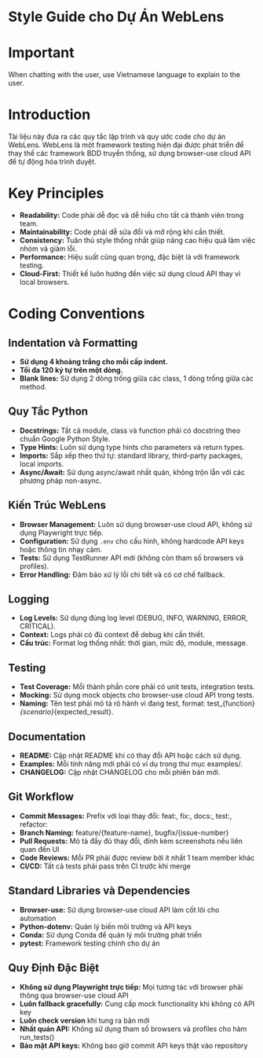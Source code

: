 # Style Guide cho Dự Án WebLens

# Important
When chatting with the user, use Vietnamese language to explain to the user.

# Introduction
Tài liệu này đưa ra các quy tắc lập trình và quy ước code cho dự án WebLens. WebLens là một framework testing hiện đại được phát triển để thay thế các framework BDD truyền thống, sử dụng browser-use cloud API để tự động hóa trình duyệt.

# Key Principles
* **Readability:** Code phải dễ đọc và dễ hiểu cho tất cả thành viên trong team.
* **Maintainability:** Code phải dễ sửa đổi và mở rộng khi cần thiết.
* **Consistency:** Tuân thủ style thống nhất giúp nâng cao hiệu quả làm việc nhóm và giảm lỗi.
* **Performance:** Hiệu suất cũng quan trọng, đặc biệt là với framework testing.
* **Cloud-First:** Thiết kế luôn hướng đến việc sử dụng cloud API thay vì local browsers.

# Coding Conventions

## Indentation và Formatting
* **Sử dụng 4 khoảng trắng cho mỗi cấp indent.**
* **Tối đa 120 ký tự trên một dòng.**
* **Blank lines:** Sử dụng 2 dòng trống giữa các class, 1 dòng trống giữa các method.

## Quy Tắc Python
* **Docstrings:** Tất cả module, class và function phải có docstring theo chuẩn Google Python Style.
* **Type Hints:** Luôn sử dụng type hints cho parameters và return types.
* **Imports:** Sắp xếp theo thứ tự: standard library, third-party packages, local imports.
* **Async/Await:** Sử dụng async/await nhất quán, không trộn lẫn với các phương pháp non-async.

## Kiến Trúc WebLens
* **Browser Management:** Luôn sử dụng browser-use cloud API, không sử dụng Playwright trực tiếp.
* **Configuration:** Sử dụng `.env` cho cấu hình, không hardcode API keys hoặc thông tin nhạy cảm.
* **Tests:** Sử dụng TestRunner API mới (không còn tham số browsers và profiles).
* **Error Handling:** Đảm bảo xử lý lỗi chi tiết và có cơ chế fallback.

## Logging
* **Log Levels:** Sử dụng đúng log level (DEBUG, INFO, WARNING, ERROR, CRITICAL).
* **Context:** Logs phải có đủ context để debug khi cần thiết.
* **Cấu trúc:** Format log thống nhất: thời gian, mức độ, module, message.

## Testing
* **Test Coverage:** Mỗi thành phần core phải có unit tests, integration tests.
* **Mocking:** Sử dụng mock objects cho browser-use cloud API trong tests.
* **Naming:** Tên test phải mô tả rõ hành vi đang test, format: test_{function}_{scenario}_{expected_result}.

## Documentation

* **README:** Cập nhật README khi có thay đổi API hoặc cách sử dụng.
* **Examples:** Mỗi tính năng mới phải có ví dụ trong thư mục examples/.
* **CHANGELOG:** Cập nhật CHANGELOG cho mỗi phiên bản mới.

## Git Workflow

* **Commit Messages:** Prefix với loại thay đổi: feat:, fix:, docs:, test:, refactor:
* **Branch Naming:** feature/{feature-name}, bugfix/{issue-number}
* **Pull Requests:** Mô tả đầy đủ thay đổi, đính kèm screenshots nếu liên quan đến UI
* **Code Reviews:** Mỗi PR phải được review bởi ít nhất 1 team member khác
* **CI/CD:** Tất cả tests phải pass trên CI trước khi merge

## Standard Libraries và Dependencies

* **Browser-use:** Sử dụng browser-use cloud API làm cốt lõi cho automation
* **Python-dotenv:** Quản lý biến môi trường và API keys
* **Conda:** Sử dụng Conda để quản lý môi trường phát triển
* **pytest:** Framework testing chính cho dự án

## Quy Định Đặc Biệt

* **Không sử dụng Playwright trực tiếp:** Mọi tương tác với browser phải thông qua browser-use cloud API
* **Luôn fallback gracefully:** Cung cấp mock functionality khi không có API key
* **Luôn check version** khi tung ra bản mới
* **Nhất quán API:** Không sử dụng tham số browsers và profiles cho hàm run_tests()
* **Bảo mật API keys:** Không bao giờ commit API keys thật vào repository
